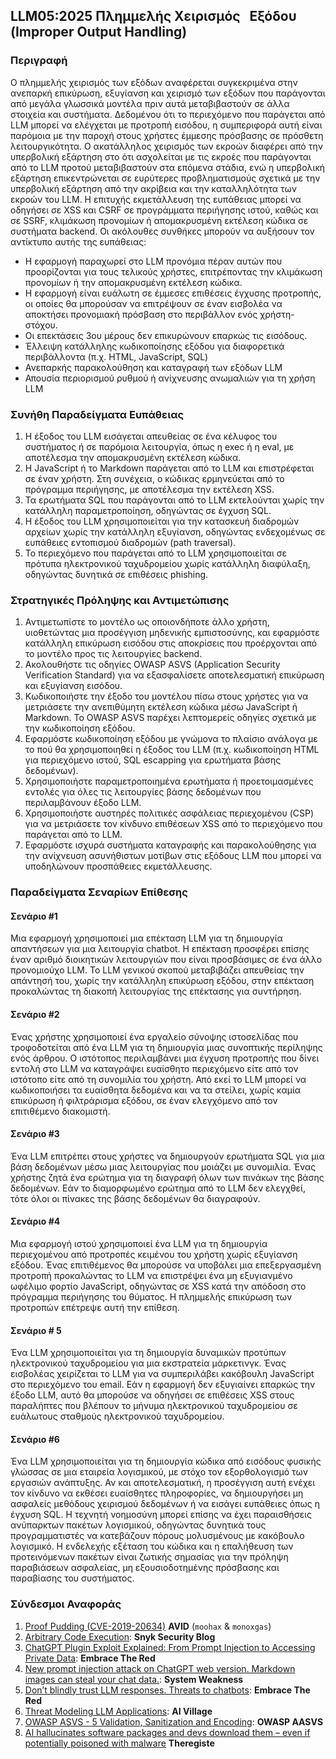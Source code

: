 ## LLM05:2025 Πλημμελής Xειρισμός   Eξόδου (Improper Output Handling)

### Περιγραφή

Ο πλημμελής χειρισμός των εξόδων αναφέρεται συγκεκριμένα στην ανεπαρκή επικύρωση, εξυγίανση και χειρισμό των εξόδων που παράγονται από μεγάλα γλωσσικά μοντέλα πριν αυτά μεταβιβαστούν σε άλλα στοιχεία και συστήματα. Δεδομένου ότι το περιεχόμενο που παράγεται από LLM μπορεί να ελέγχεται με προτροπή εισόδου, η συμπεριφορά αυτή είναι παρόμοια με την παροχή στους χρήστες έμμεσης πρόσβασης σε πρόσθετη λειτουργικότητα.
Ο ακατάλληλος χειρισμός των εκροών διαφέρει από την υπερβολική εξάρτηση στο ότι ασχολείται με τις εκροές που παράγονται από το LLM προτού μεταβιβαστούν στα επόμενα στάδια, ενώ η υπερβολική εξάρτηση επικεντρώνεται σε ευρύτερες προβληματισμούς σχετικά με την υπερβολική εξάρτηση από την ακρίβεια και την καταλληλότητα των εκροών του LLM.
Η επιτυχής εκμετάλλευση της ευπάθειας μπορεί να οδηγήσει σε XSS και CSRF σε προγράμματα περιήγησης ιστού, καθώς και σε SSRF, κλιμάκωση προνομίων ή απομακρυσμένη εκτέλεση κώδικα σε συστήματα backend.
Οι ακόλουθες συνθήκες μπορούν να αυξήσουν τον αντίκτυπο αυτής της ευπάθειας:
- Η εφαρμογή παραχωρεί στο LLM προνόμια πέραν αυτών που προορίζονται για τους τελικούς χρήστες, επιτρέποντας την κλιμάκωση προνομίων ή την απομακρυσμένη εκτέλεση κώδικα.
- Η εφαρμογή είναι ευάλωτη σε έμμεσες επιθέσεις έγχυσης προτροπής, οι οποίες θα μπορούσαν να επιτρέψουν σε έναν εισβολέα να αποκτήσει προνομιακή πρόσβαση στο περιβάλλον ενός χρήστη-στόχου.
- Οι επεκτάσεις 3ου μέρους δεν επικυρώνουν επαρκώς τις εισόδους.
-  Έλλειψη κατάλληλης κωδικοποίησης εξόδου για διαφορετικά περιβάλλοντα (π.χ. HTML, JavaScript, SQL)
- Ανεπαρκής παρακολούθηση και καταγραφή των εξόδων LLM
- Απουσία περιορισμού ρυθμού ή ανίχνευσης ανωμαλιών για τη χρήση LLM

### Συνήθη Παραδείγματα Ευπάθειας

1. Η έξοδος του LLM εισάγεται απευθείας σε ένα κέλυφος του συστήματος ή σε παρόμοια λειτουργία, όπως η exec ή η eval, με αποτέλεσμα την απομακρυσμένη εκτέλεση κώδικα.
2. Η JavaScript ή το Markdown παράγεται από το LLM και επιστρέφεται σε έναν χρήστη. Στη συνέχεια, ο κώδικας ερμηνεύεται από το πρόγραμμα περιήγησης, με αποτέλεσμα την εκτέλεση XSS.
3. Τα ερωτήματα SQL που παράγονται από το LLM εκτελούνται χωρίς την κατάλληλη παραμετροποίηση, οδηγώντας σε έγχυση SQL.
4. Η έξοδος του LLM χρησιμοποιείται για την κατασκευή διαδρομών αρχείων χωρίς την κατάλληλη εξυγίανση, οδηγώντας ενδεχομένως σε ευπάθειες εντοπισμού διαδρομών (path traversal).
5. Το περιεχόμενο που παράγεται από το LLM χρησιμοποιείται σε πρότυπα ηλεκτρονικού ταχυδρομείου χωρίς κατάλληλη διαφύλαξη, οδηγώντας δυνητικά σε επιθέσεις phishing.

### Στρατηγικές Πρόληψης και Αντιμετώπισης

1. Αντιμετωπίστε το μοντέλο ως οποιονδήποτε άλλο χρήστη, υιοθετώντας μια προσέγγιση μηδενικής εμπιστοσύνης, και εφαρμόστε κατάλληλη επικύρωση εισόδου στις αποκρίσεις που προέρχονται από το μοντέλο προς τις λειτουργίες backend.
2. Ακολουθήστε τις οδηγίες OWASP ASVS (Application Security Verification Standard) για να εξασφαλίσετε αποτελεσματική επικύρωση και εξυγίανση εισόδου.
3. Κωδικοποιήστε την έξοδο του μοντέλου πίσω στους χρήστες για να μετριάσετε την ανεπιθύμητη εκτέλεση κώδικα μέσω JavaScript ή Markdown. Το OWASP ASVS παρέχει λεπτομερείς οδηγίες σχετικά με την κωδικοποίηση εξόδου.
4. Εφαρμόστε κωδικοποίηση εξόδου με γνώμονα το πλαίσιο ανάλογα με το πού θα χρησιμοποιηθεί η έξοδος του LLM (π.χ. κωδικοποίηση HTML για περιεχόμενο ιστού, SQL escapping για ερωτήματα βάσης δεδομένων).
5. Χρησιμοποιήστε παραμετροποιημένα ερωτήματα ή προετοιμασμένες εντολές για όλες τις λειτουργίες βάσης δεδομένων που περιλαμβάνουν έξοδο LLM.
6. Χρησιμοποιήστε αυστηρές πολιτικές ασφάλειας περιεχομένου (CSP) για να μετριάσετε τον κίνδυνο επιθέσεων XSS από το περιεχόμενο που παράγεται από το LLM.
7. Εφαρμόστε ισχυρά συστήματα καταγραφής και παρακολούθησης για την ανίχνευση ασυνήθιστων μοτίβων στις εξόδους LLM που μπορεί να υποδηλώνουν προσπάθειες εκμετάλλευσης.

### Παραδείγματα Σεναρίων Επίθεσης

#### Σενάριο #1
  Μια εφαρμογή χρησιμοποιεί μια επέκταση LLM για τη δημιουργία απαντήσεων για μια λειτουργία chatbot. Η επέκταση προσφέρει επίσης έναν αριθμό διοικητικών λειτουργιών που είναι προσβάσιμες σε ένα άλλο προνομιούχο LLM. Το LLM γενικού σκοπού μεταβιβάζει απευθείας την απάντησή του, χωρίς την κατάλληλη επικύρωση εξόδου, στην επέκταση προκαλώντας τη διακοπή λειτουργίας της επέκτασης για συντήρηση.
#### Σενάριο #2
  Ένας χρήστης χρησιμοποιεί ένα εργαλείο σύνοψης ιστοσελίδας που τροφοδοτείται από ένα LLM για τη δημιουργία μιας συνοπτικής περίληψης ενός άρθρου. Ο ιστότοπος περιλαμβάνει μια έγχυση προτροπής που δίνει εντολή στο LLM να καταγράψει ευαίσθητο περιεχόμενο είτε από τον ιστότοπο είτε από τη συνομιλία του χρήστη. Από εκεί το LLM μπορεί να κωδικοποιήσει τα ευαίσθητα δεδομένα και να τα στείλει, χωρίς καμία επικύρωση ή φιλτράρισμα εξόδου, σε έναν ελεγχόμενο από τον επιτιθέμενο διακομιστή.
#### Σενάριο #3
  Ένα LLM επιτρέπει στους χρήστες να δημιουργούν ερωτήματα SQL για μια βάση δεδομένων μέσω μιας λειτουργίας που μοιάζει με συνομιλία. Ένας χρήστης ζητά ένα ερώτημα για τη διαγραφή όλων των πινάκων της βάσης δεδομένων. Εάν το διαμορφωμένο ερώτημα από το LLM δεν ελεγχθεί, τότε όλοι οι πίνακες της βάσης δεδομένων θα διαγραφούν.
#### Σενάριο #4
  Μια εφαρμογή ιστού χρησιμοποιεί ένα LLM για τη δημιουργία περιεχομένου από προτροπές κειμένου του χρήστη χωρίς εξυγίανση εξόδου. Ένας επιτιθέμενος θα μπορούσε να υποβάλει μια επεξεργασμένη προτροπή προκαλώντας το LLM να επιστρέψει ένα μη εξυγιανμένο ωφέλιμο φορτίο JavaScript, οδηγώντας σε XSS κατά την απόδοση στο πρόγραμμα περιήγησης του θύματος. Η πλημμελής επικύρωση των προτροπών επέτρεψε αυτή την επίθεση.
#### Σενάριο # 5
  Ένα LLM χρησιμοποιείται για τη δημιουργία δυναμικών προτύπων ηλεκτρονικού ταχυδρομείου για μια εκστρατεία μάρκετινγκ. Ένας εισβολέας χειρίζεται το LLM για να συμπεριλάβει κακόβουλη JavaScript στο περιεχόμενο του email. Εάν η εφαρμογή δεν εξυγιαίνει επαρκώς την έξοδο LLM, αυτό θα μπορούσε να οδηγήσει σε επιθέσεις XSS στους παραλήπτες που βλέπουν το μήνυμα ηλεκτρονικού ταχυδρομείου σε ευάλωτους σταθμούς ηλεκτρονικού ταχυδρομείου.
#### Σενάριο #6
  Ένα LLM χρησιμοποιείται για τη δημιουργία κώδικα από εισόδους φυσικής γλώσσας σε μια εταιρεία λογισμικού, με στόχο τον εξορθολογισμό των εργασιών ανάπτυξης. Αν και αποτελεσματική, η προσέγγιση αυτή ενέχει τον κίνδυνο να εκθέσει ευαίσθητες πληροφορίες, να δημιουργήσει μη ασφαλείς μεθόδους χειρισμού δεδομένων ή να εισάγει ευπάθειες όπως η έγχυση SQL. Η τεχνητή νοημοσύνη μπορεί επίσης να έχει παραισθήσεις ανύπαρκτων πακέτων λογισμικού, οδηγώντας δυνητικά τους προγραμματιστές να κατεβάζουν πόρους μολυσμένους με κακόβουλο λογισμικό. Η ενδελεχής εξέταση του κώδικα και η επαλήθευση των προτεινόμενων πακέτων είναι ζωτικής σημασίας για την πρόληψη παραβιάσεων ασφαλείας, μη εξουσιοδοτημένης πρόσβασης και παραβίασης του συστήματος.

### Σύνδεσμοι Αναφοράς

1. [Proof Pudding (CVE-2019-20634)](https://avidml.org/database/avid-2023-v009/) **AVID** (`moohax` & `monoxgas`)
2. [Arbitrary Code Execution](https://security.snyk.io/vuln/SNYK-PYTHON-LANGCHAIN-5411357): **Snyk Security Blog**
3. [ChatGPT Plugin Exploit Explained: From Prompt Injection to Accessing Private Data](https://embracethered.com/blog/posts/2023/chatgpt-cross-plugin-request-forgery-and-prompt-injection./): **Embrace The Red**
4. [New prompt injection attack on ChatGPT web version. Markdown images can steal your chat data.](https://systemweakness.com/new-prompt-injection-attack-on-chatgpt-web-version-ef717492c5c2?gi=8daec85e2116): **System Weakness**
5. [Don’t blindly trust LLM responses. Threats to chatbots](https://embracethered.com/blog/posts/2023/ai-injections-threats-context-matters/): **Embrace The Red**
6. [Threat Modeling LLM Applications](https://aivillage.org/large%20language%20models/threat-modeling-llm/): **AI Village**
7. [OWASP ASVS - 5 Validation, Sanitization and Encoding](https://owasp-aasvs4.readthedocs.io/en/latest/V5.html#validation-sanitization-and-encoding): **OWASP AASVS**
8. [AI hallucinates software packages and devs download them – even if potentially poisoned with malware](https://www.theregister.com/2024/03/28/ai_bots_hallucinate_software_packages/) **Theregiste**

